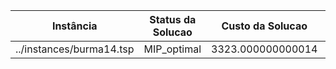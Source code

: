 |Instância|Status da Solucao|Custo da Solucao|Duracao(seg)|
|---------|-----------------|----------------|------------|
|../instances/burma14.tsp|MIP_optimal|3323.000000000014|2.6120550632476807||../instances/burma14.tsp|MIP_optimal|3323.000000000014|1.8368616104125977|
